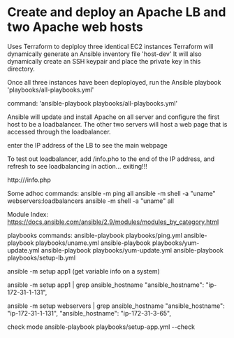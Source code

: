 # Create and deploy an Apache LB and two Apache web hosts

Uses Terraform to deplploy three identical EC2 instances
Terraform will dynamically generate an Ansible inventory file 'host-dev'
It will also dynamically create an SSH keypair and place the private key in this directory.

Once all three instances have been deploployed, run the Ansible playbook
'playbooks/all-playbooks.yml'

command: 'ansible-playbook playbooks/all-playbooks.yml'

Ansible will update and install Apache on all server and configure the first host to be
a loadbalancer. The other two servers will host a web page that is accessed through the 
loadbalancer.

enter the IP address of the LB to see the main webpage

To test out loadbalancer, add /info.pho to the end of the IP address, and refresh to see
loadbalancing in action... exiting!!!

http://<lb IP address>/info.php


Some adhoc commands:
ansible -m ping all
ansible -m shell -a "uname" webservers:loadbalancers
ansible -m shell -a "uname" all 

Module Index:
https://docs.ansible.com/ansible/2.9/modules/modules_by_category.html

playbooks commands:
ansible-playbook playbooks/ping.yml
ansible-playbook playbooks/uname.yml
ansible-playbook playbooks/yum-update.yml
ansible-playbook playbooks/yum-update.yml 
ansible-playbook playbooks/setup-lb.yml



ansible -m setup app1  (get variable info on a system)

ansible -m setup app1 | grep ansible_hostname
        "ansible_hostname": "ip-172-31-1-131",

ansible -m setup webservers | grep ansible_hostname
        "ansible_hostname": "ip-172-31-1-131",
        "ansible_hostname": "ip-172-31-3-65",



check mode
ansible-playbook playbooks/setup-app.yml --check

